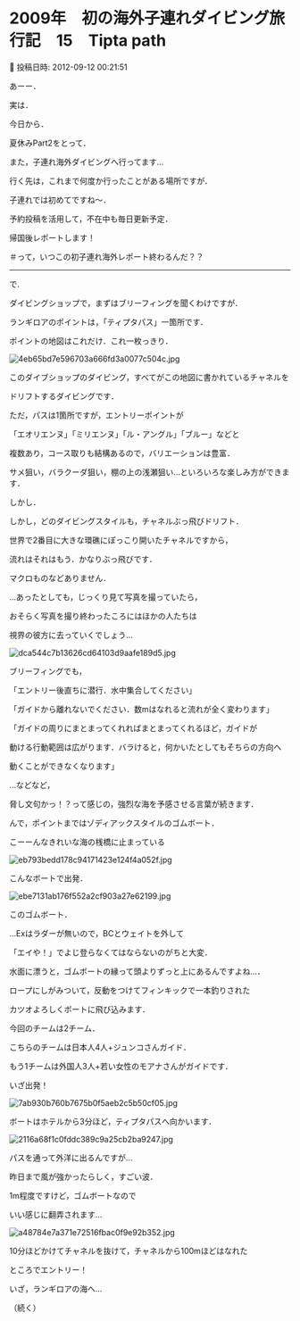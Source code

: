 # 2009年　初の海外子連れダイビング旅行記　15　Tipta path

📅 投稿日時: 2012-09-12 00:21:51

あーー．


実は．


今日から．


夏休みPart2をとって．


また，子連れ海外ダイビングへ行ってます…


行く先は，これまで何度か行ったことがある場所ですが．


子連れでは初めてですね～．





予約投稿を活用して，不在中も毎日更新予定．


帰国後レポートします！


＃って，いつこの初子連れ海外レポート終わるんだ？？


-----





で.


ダイビングショップで，まずはブリーフィングを聞くわけですが．





ランギロアのポイントは，「ティプタパス」一箇所です．


ポイントの地図はこれだけ．これ一枚っきり．




![4eb65bd7e596703a666fd3a0077c504c.jpg](images/4eb65bd7e596703a666fd3a0077c504c.jpg)




このダイブショップのダイビング，すべてがこの地図に書かれているチャネルを


ドリフトするダイビングです．





ただ，パスは1箇所ですが，エントリーポイントが


「エオリエンヌ」「ミリエンヌ」「ル・アングル」「ブルー」などと


複数あり，コース取りも結構あるので，バリエーションは豊富．


サメ狙い，バラクーダ狙い，棚の上の浅瀬狙い…といろいろな楽しみ方ができます．





しかし．


しかし，どのダイビングスタイルも，チャネルぶっ飛びドリフト．


世界で2番目に大きな環礁にぽっこり開いたチャネルですから，


流れはそれはもう．かなりぶっ飛びです．


マクロものなどありません．


…あったとしても，じっくり見て写真を撮っていたら，


おそらく写真を撮り終わったころにはほかの人たちは


視界の彼方に去っていくでしょう…




![dca544c7b13626cd64103d9aafe189d5.jpg](images/dca544c7b13626cd64103d9aafe189d5.jpg)




ブリーフィングでも，


「エントリー後直ちに潜行．水中集合してください」


「ガイドから離れないでください．数mはなれると流れが全く変わります」


「ガイドの周りにまとまってくれればまとまってくれるほど，ガイドが


動ける行動範囲は広がります．バラけると，何かいたとしてもそちらの方向へ


動くことができなくなります」


…などなど，


脅し文句かっ！？って感じの，強烈な海を予感させる言葉が続きます．





んで，ポイントまではゾディアックスタイルのゴムボート．


こーーんなきれいな海の桟橋に止まっている




![eb793bedd178c94171423e124f4a052f.jpg](images/eb793bedd178c94171423e124f4a052f.jpg)




こんなボートで出発．




![ebe7131ab176f552a2cf903a27e62199.jpg](images/ebe7131ab176f552a2cf903a27e62199.jpg)







このゴムボート．


…Exはラダーが無いので，BCとウェイトを外して


「エイや！」でよじ登らなくてはならないのがちと大変．


水面に漂うと，ゴムボートの縁って頭よりずっと上にあるんですよね…．


ロープにしがみついて，反動をつけてフィンキックで一本釣りされた


カツオよろしくボートに飛び込みます．





今回のチームは2チーム．


こちらのチームは日本人4人+ジュンコさんガイド．


もう1チームは外国人3人+若い女性のモアナさんがガイドです．


いざ出発！




![7ab930b760b7675b0f5aeb2c5b50cf05.jpg](images/7ab930b760b7675b0f5aeb2c5b50cf05.jpg)







ボートはホテルから3分ほど，ティプタパスへ向かいます．




![2116a68f1c0fddc389c9a25cb2ba9247.jpg](images/2116a68f1c0fddc389c9a25cb2ba9247.jpg)







パスを通って外洋に出るんですが…


昨日まで風が強かったらしく，すごい波．


1m程度ですけど，ゴムボートなので


いい感じに翻弄されます…




![a48784e7a371e72516fbac0f9e92b352.jpg](images/a48784e7a371e72516fbac0f9e92b352.jpg)




10分ほどかけてチャネルを抜けて，チャネルから100mほどはなれた


ところでエントリー！





いざ，ランギロアの海へ…


（続く）
